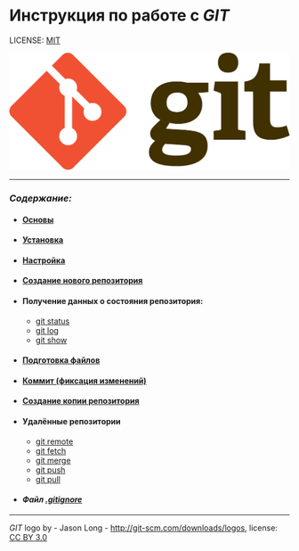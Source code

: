 # Инструкция по работе с *GIT*

LICENSE: [MIT](./license.md)

![git-logo](./assets/git-logo.png)

---

### ***Содержание:***
* #### [Основы]()
* #### [Установка](./install.md)
* #### [Настройка](./config.md) 
* #### [Создание нового репозитория](./init.md)
* #### Получение данных о состояния репозитория:
  * [git status](./status.md)
  * [git log](./log.md)
  * [git show](./show.md)
* #### [Подготовка файлов](./add.md)
* #### [Коммит (фиксация изменений)](./commit.md)
* #### [Создание копии репозитория](./clone.md)
* #### Удалённые репозитории
  * [git remote](./remote.md)
  * [git fetch](./fetch.md)
  * [git merge](./merge.md)
  * [git push](./push.md)
  * [git pull](./pull.md)

* #### *Файл [.gitignore](./ignore.md)*









---

*GIT* logo by - Jason Long - http://git-scm.com/downloads/logos, license: [CC BY 3.0](https://creativecommons.org/licenses/by/3.0/) 
